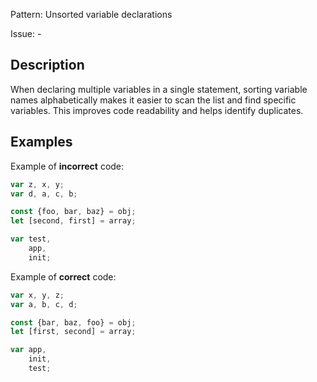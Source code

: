 Pattern: Unsorted variable declarations

Issue: -

## Description

When declaring multiple variables in a single statement, sorting variable names alphabetically makes it easier to scan the list and find specific variables. This improves code readability and helps identify duplicates.

## Examples

Example of **incorrect** code:
```javascript
var z, x, y;
var d, a, c, b;

const {foo, bar, baz} = obj;
let [second, first] = array;

var test, 
    app,
    init;
```

Example of **correct** code:
```javascript
var x, y, z;
var a, b, c, d;

const {bar, baz, foo} = obj;
let [first, second] = array;

var app,
    init,
    test;
```